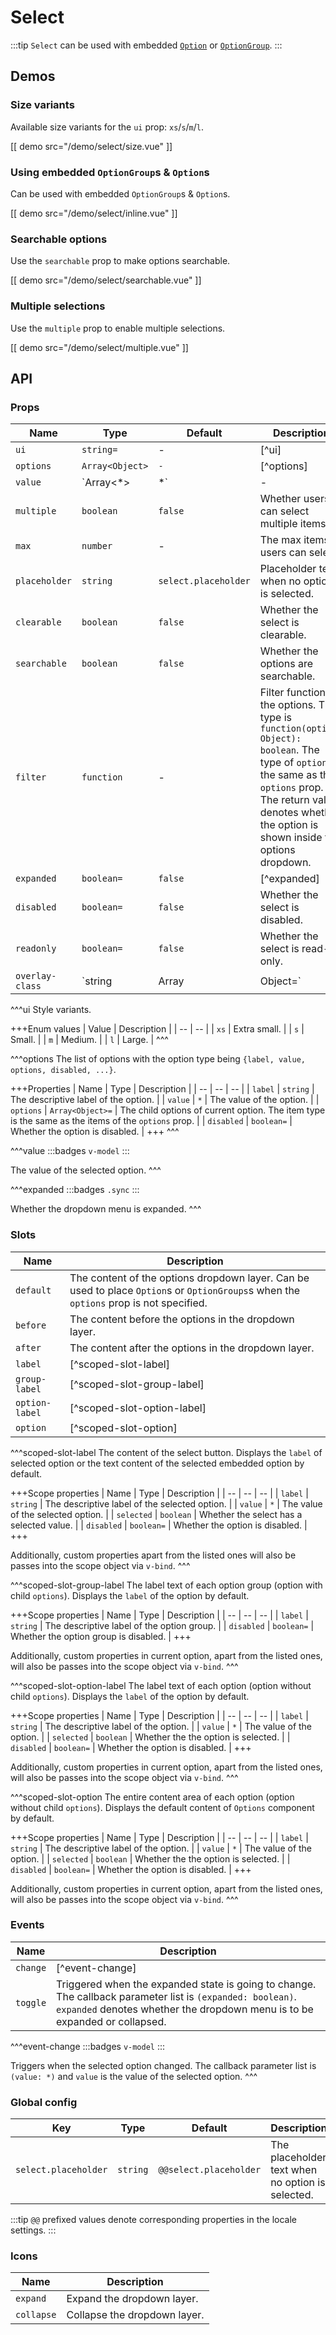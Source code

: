 # Select

:::tip
`Select` can be used with embedded [`Option`](./option) or [`OptionGroup`](./option-group).
:::

## Demos

### Size variants

Available size variants for the `ui` prop: `xs`/`s`/`m`/`l`.

[[ demo src="/demo/select/size.vue" ]]

### Using embedded `OptionGroup`s & `Option`s

Can be used with embedded `OptionGroup`s & `Option`s.

[[ demo src="/demo/select/inline.vue" ]]

### Searchable options

Use the `searchable` prop to make options searchable.

[[ demo src="/demo/select/searchable.vue" ]]

### Multiple selections

Use the `multiple` prop to enable multiple selections.

[[ demo src="/demo/select/multiple.vue" ]]

## API

### Props

| Name | Type | Default | Description |
| -- | -- | -- | -- |
| `ui` | `string=` | - | [^ui] |
| `options` | `Array<Object>` | `-` | [^options] |
| `value` | `Array<*>|*` | - | [^value] |
| `multiple` | `boolean` | `false` | Whether users can select multiple items. |
| `max` | `number` | - | The max items users can select. |
| `placeholder` | `string` | `select.placeholder` | Placeholder text when no option is selected. |
| `clearable` | `boolean` | `false` | Whether the select is clearable. |
| `searchable` | `boolean` | `false` | Whether the options are searchable. |
| `filter` | `function` | - | Filter function for the options. The type is `function(option: Object): boolean`. The type of `option` is the same as the `options` prop. The return value denotes whether the option is shown inside the options dropdown. |
| `expanded` | `boolean=` | `false` | [^expanded] |
| `disabled` | `boolean=` | `false` | Whether the select is disabled. |
| `readonly` | `boolean=` | `false` | Whether the select is read-only. |
| `overlay-class` | `string|Array|Object=` | - | See the `overlay-class` prop of [`Overlay`](./overlay). |

^^^ui
Style variants.

+++Enum values
| Value | Description |
| -- | -- |
| `xs` | Extra small. |
| `s` | Small. |
| `m` | Medium. |
| `l` | Large. |
^^^

^^^options
The list of options with the option type being `{label, value, options, disabled, ...}`.

+++Properties
| Name | Type | Description |
| -- | -- | -- |
| `label` | `string` | The descriptive label of the option. |
| `value` | `*` | The value of the option. |
| `options` | `Array<Object>=` | The child options of current option. The item type is the same as the items of the `options` prop. |
| `disabled` | `boolean=` | Whether the option is disabled. |
+++
^^^

^^^value
:::badges
`v-model`
:::

The value of the selected option.
^^^

^^^expanded
:::badges
`.sync`
:::

Whether the dropdown menu is expanded.
^^^

### Slots

| Name | Description |
| -- | -- |
| `default` | The content of the options dropdown layer. Can be used to place `Option`s or `OptionGroups`s when the `options` prop is not specified. |
| `before` | The content before the options in the dropdown layer. |
| `after` | The content after the options in the dropdown layer. |
| `label` | [^scoped-slot-label] |
| `group-label` | [^scoped-slot-group-label] |
| `option-label` | [^scoped-slot-option-label] |
| `option` | [^scoped-slot-option] |

^^^scoped-slot-label
The content of the select button. Displays the `label` of selected option or the text content of the selected embedded option by default.

+++Scope properties
| Name | Type | Description |
| -- | -- | -- |
| `label` | `string` | The descriptive label of the selected option. |
| `value` | `*` | The value of the selected option. |
| `selected` | `boolean` | Whether the select has a selected value. |
| `disabled` | `boolean=` | Whether the option is disabled. |
+++

Additionally, custom properties apart from the listed ones will also be passes into the scope object via `v-bind`.
^^^

^^^scoped-slot-group-label
The label text of each option group (option with child `options`). Displays the `label` of the option by default.

+++Scope properties
| Name | Type | Description |
| -- | -- | -- |
| `label` | `string` | The descriptive label of the option group. |
| `disabled` | `boolean=` | Whether the option group is disabled. |
+++

Additionally, custom properties in current option, apart from the listed ones, will also be passes into the scope object via `v-bind`.
^^^

^^^scoped-slot-option-label
The label text of each option (option without child `options`). Displays the `label` of the option by default.

+++Scope properties
| Name | Type | Description |
| -- | -- | -- |
| `label` | `string` | The descriptive label of the option. |
| `value` | `*` | The value of the option. |
| `selected` | `boolean` | Whether the the option is selected. |
| `disabled` | `boolean=` | Whether the option is disabled. |
+++

Additionally, custom properties in current option, apart from the listed ones, will also be passes into the scope object via `v-bind`.
^^^

^^^scoped-slot-option
The entire content area of each option (option without child `options`). Displays the default content of `Options` component by default.

+++Scope properties
| Name | Type | Description |
| -- | -- | -- |
| `label` | `string` | The descriptive label of the option. |
| `value` | `*` | The value of the option. |
| `selected` | `boolean` | Whether the the option is selected. |
| `disabled` | `boolean=` | Whether the option is disabled. |
+++

Additionally, custom properties in current option, apart from the listed ones, will also be passes into the scope object via `v-bind`.
^^^

### Events

| Name | Description |
| -- | -- |
| `change` | [^event-change] |
| `toggle` | Triggered when the expanded state is going to change. The callback parameter list is `(expanded: boolean)`. `expanded` denotes whether the dropdown menu is to be expanded or collapsed. |

^^^event-change
:::badges
`v-model`
:::

Triggers when the selected option changed. The callback parameter list is `(value: *)` and `value` is the value of the selected option.
^^^

### Global config

| Key | Type | Default | Description |
| -- | -- | -- | -- |
| `select.placeholder` | `string` | `@@select.placeholder` | The placeholder text when no option is selected. |

:::tip
`@@` prefixed values denote corresponding properties in the locale settings.
:::

### Icons

| Name | Description |
| -- | -- |
| `expand` | Expand the dropdown layer. |
| `collapse` | Collapse the dropdown layer. |

